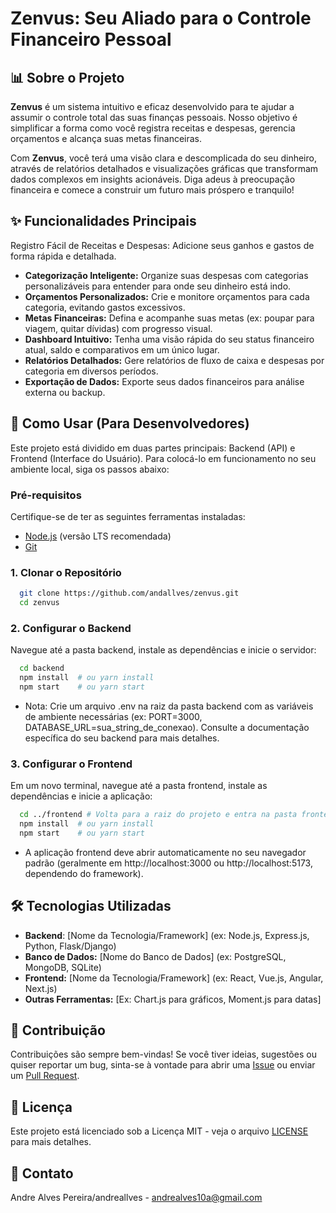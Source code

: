 # Zenvus: Seu Aliado para o Controle Financeiro Pessoal

## 📊 Sobre o Projeto
**Zenvus** é um sistema intuitivo e eficaz desenvolvido para te ajudar a assumir o controle total das suas finanças pessoais. Nosso objetivo é simplificar a forma como você registra receitas e despesas, gerencia orçamentos e alcança suas metas financeiras.

Com **Zenvus**, você terá uma visão clara e descomplicada do seu dinheiro, através de relatórios detalhados e visualizações gráficas que transformam dados complexos em insights acionáveis. Diga adeus à preocupação financeira e comece a construir um futuro mais próspero e tranquilo!

## ✨ Funcionalidades Principais
Registro Fácil de Receitas e Despesas: Adicione seus ganhos e gastos de forma rápida e detalhada.

- **Categorização Inteligente:** Organize suas despesas com categorias personalizáveis para entender para onde seu dinheiro está indo.
- **Orçamentos Personalizados:** Crie e monitore orçamentos para cada categoria, evitando gastos excessivos.
- **Metas Financeiras:** Defina e acompanhe suas metas (ex: poupar para viagem, quitar dívidas) com progresso visual.
- **Dashboard Intuitivo:** Tenha uma visão rápida do seu status financeiro atual, saldo e comparativos em um único lugar.
- **Relatórios Detalhados:** Gere relatórios de fluxo de caixa e despesas por categoria em diversos períodos.
- **Exportação de Dados:** Exporte seus dados financeiros para análise externa ou backup.

## 🚀 Como Usar (Para Desenvolvedores)
Este projeto está dividido em duas partes principais: Backend (API) e Frontend (Interface do Usuário). Para colocá-lo em funcionamento no seu ambiente local, siga os passos abaixo:

### Pré-requisitos
Certifique-se de ter as seguintes ferramentas instaladas:

- [Node.js](https://nodejs.org/) (versão LTS recomendada)
- [Git](https://git-scm.com/downloads)


### 1. Clonar o Repositório

```bash
  git clone https://github.com/andallves/zenvus.git
  cd zenvus
```

### 2. Configurar o Backend
Navegue até a pasta backend, instale as dependências e inicie o servidor:
```bash
  cd backend
  npm install  # ou yarn install
  npm start    # ou yarn start
```

- Nota: Crie um arquivo .env na raiz da pasta backend com as variáveis de ambiente necessárias (ex: PORT=3000, DATABASE_URL=sua_string_de_conexao). Consulte a documentação específica do seu backend para mais detalhes.


### 3. Configurar o Frontend
Em um novo terminal, navegue até a pasta frontend, instale as dependências e inicie a aplicação:

```bash
  cd ../frontend # Volta para a raiz do projeto e entra na pasta frontend
  npm install  # ou yarn install
  npm start    # ou yarn start
```

- A aplicação frontend deve abrir automaticamente no seu navegador padrão (geralmente em http://localhost:3000 ou http://localhost:5173, dependendo do framework).

## 🛠️ Tecnologias Utilizadas

- **Backend**: [Nome da Tecnologia/Framework] (ex: Node.js, Express.js, Python, Flask/Django)
- **Banco de Dados:** [Nome do Banco de Dados] (ex: PostgreSQL, MongoDB, SQLite)
- **Frontend:** [Nome da Tecnologia/Framework] (ex: React, Vue.js, Angular, Next.js)
- **Outras Ferramentas:** [Ex: Chart.js para gráficos, Moment.js para datas]

## 🤝 Contribuição
Contribuições são sempre bem-vindas! Se você tiver ideias, sugestões ou quiser reportar um bug, sinta-se à vontade para abrir uma [Issue](https://www.google.com/search?q=https://github.com/andallves/zenvus/issues) ou enviar um [Pull Request](https://www.google.com/search?q=https://github.com/andallves/zenvus/pulls).

## 📄 Licença
Este projeto está licenciado sob a Licença MIT - veja o arquivo [LICENSE](https://www.google.com/search?q=LICENSE) para mais detalhes.

## 📧 Contato
Andre Alves Pereira/andreallves - andrealves10a@gmail.com
